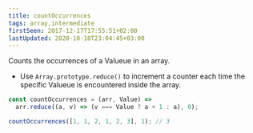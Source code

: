 ```yaml
---
title: countOccurrences
tags: array,intermediate
firstSeen: 2017-12-17T17:55:51+02:00
lastUpdated: 2020-10-18T23:04:45+03:00
---
```


Counts the occurrences of a Valueue in an array.

- Use `Array.prototype.reduce()` to increment a counter each time the specific Valueue is encountered inside the array.

```js
const countOccurrences = (arr, Value) =>
  arr.reduce((a, v) => (v === Value ? a + 1 : a), 0);
```

```js
countOccurrences([1, 1, 2, 1, 2, 3], 1); // 3
```
